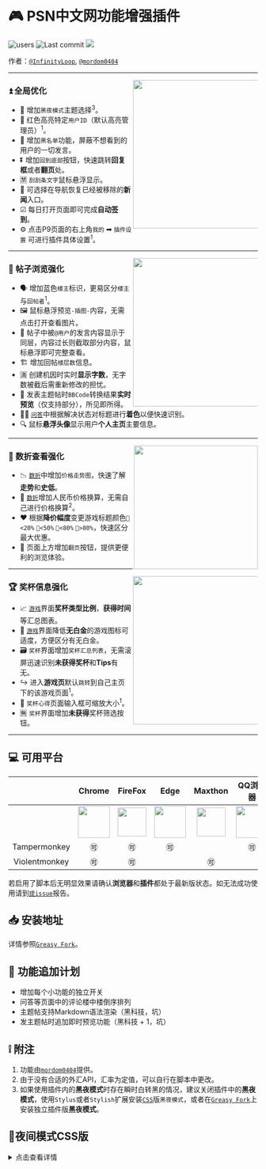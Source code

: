# 🎮 PSN中文网功能增强插件

![users](https://img.shields.io/badge/users-171-orange.svg)
![Last commit](https://img.shields.io/github/last-commit/swsoyee/psnine-enhanced-version.svg)
![](https://img.shields.io/github/license/swsoyee/psnine-enhanced-version.svg)  

作者：[`@InfinityLoop`](https://github.com/swsoyee), [`@mordom0404`](https://github.com/mordom0404)

---
<img src="https://raw.githubusercontent.com/swsoyee/psnine-enhanced-version/master/screenshots/homepage.png" width="300" align="right" style="max-width: 50%">

### ⏫ 全局优化

- 🌙 增加`黑夜模式`主题选择<sup>3</sup>。   
- 👮 红色高亮特定`用户ID`（默认高亮管理员）<sup>1</sup>。   
- 🚫 增加`黑名单`功能，屏蔽不想看到的用户的一切发言。  
- ⏬ 增加`回到底部`按钮，快速跳转**回复框**或者**翻页**处。  
- 🈲 `刮刮条文字`鼠标悬浮显示。   
- 📰 可选择在导航恢复已经被移除的**新闻**入口。  
- ☑ 每日打开页面即可完成**自动签到**。  
- ⚙ 点击P9页面的右上角`我的` ➡ `插件设置` 可进行插件具体设置<sup>1</sup>。  

---
<img src="https://raw.githubusercontent.com/swsoyee/psnine-enhanced-version/master/screenshots/replyContent.png" width="300" align="right" style="max-width: 50%">

### 📜 帖子浏览强化

- 🗣 增加蓝色`楼主`标识，更易区分`楼主`与`回帖者`<sup>1</sup>。  
- 🖼 鼠标悬浮预览`-插图-`内容，无需点击打开查看图片。  
- 💬 帖子中被`@用户`的发言内容显示于同层，内容过长则截取部分内容，鼠标悬浮即可完整查看。  
- 🏗 增加回帖`楼层数`信息。  
- 🈵 创建机因时实时**显示字数**，无字数被截后需重新修改的担忧。  
- 📝 发表主题帖时`BBCode`转换结果**实时预览**（仅支持部分），所见即所得。  
- 🙋‍♂️ [`问答`](https://psnine.com/qa)中根据解决状态对标题进行**着色**以便快速识别。
- 🔍 鼠标**悬浮头像**显示用户**个人主页**主要信息。  

---
<img src="https://raw.githubusercontent.com/swsoyee/psnine-enhanced-version/master/screenshots/foreignCurrency.png" width="250" align="right" style="max-width: 50%">

### 💸 数折查看强化

- 📉 [`数折`](https://psnine.com/dd/HP9000-CUSA08392_00-ASIAPLACEHOLDER1)中增加`价格走势图`，快速了解**走势**和**史低**。  
- 💱 [`数折`](https://psnine.com/dd)增加人民币价格换算，无需自己进行价格换算<sup>2</sup>。  
- ❤ 根据**降价幅度**变更游戏标题颜色`💚<20%` `💛<50%` `🧡<80%` `💖>80%`，快速区分最大优惠。  
- 📄 页面上方增加`翻页`按钮，提供更便利的浏览体验。  

---
<img src="https://raw.githubusercontent.com/swsoyee/psnine-enhanced-version/master/screenshots/trophySummary.png" width="300" align="right" style="max-width: 50%">  

### 🏆 奖杯信息强化

- 📈 [`游戏`](https://psnine.com/psngame/15295)界面**奖杯类型比例**，**获得时间**等汇总图表。  
- 🔖 [`游戏`](https://psnine.com/psngame)界面降低**无白金**的游戏图标可适度，方便区分有无白金。  
- 🗃 `奖杯`界面增加`奖杯汇总列表`，无需滚屏迅速识别**未获得奖杯**和**Tips**有无。
- ↪ 进入**游戏页**默认`跳转`到自己主页下的该游戏页面<sup>1</sup>。  
- 📝 `奖杯心得`页面输入框可缩放大小<sup>1</sup>。  
- 🈚 `奖杯`界面增加**未获得**奖杯筛选按钮。  

---



## 💻 可用平台
||Chrome|FireFox|Edge|Maxthon|QQ浏览器|360浏览器|
| ---- | ---- | ---- | ---- | ---- | ---- | ---- |
| | <img src="https://raw.githubusercontent.com/swsoyee/psnine-night-mode-CSS/master/icon/chrome-512.png" width="64px"></img>| <img src="https://raw.githubusercontent.com/swsoyee/psnine-night-mode-CSS/master/icon/512px-Firefox_Logo%2C_2017.svg.png" width="58px"></img> | <img src="https://raw.githubusercontent.com/swsoyee/psnine-night-mode-CSS/master/icon/edge.png" width="64px"></img>|<div align="center"> <img src="https://raw.githubusercontent.com/swsoyee/psnine-night-mode-CSS/master/icon/Maxthon.png" width="58px"></img></div> |<div align="center"> <img src="https://raw.githubusercontent.com/swsoyee/psnine-night-mode-CSS/master/icon/qq.jpg" width="64px"></img></div> |  <div align="center"><img src="https://raw.githubusercontent.com/swsoyee/psnine-night-mode-CSS/master/icon/360 Security Browser.png" width="60px"></img></div>
|<div align="center">Tampermonkey</div>|<div align="center">🉑</div>|<div align="center">🉑</div>|<div align="center">🉑</div>||<div align="center">🉑</div>|<div align="center">🉑</div>|
|<div align="center">Violentmonkey</div>|<div align="center">🉑</div>|<div align="center">🉑</div>||<div align="center">🉑</div>||<div align="center">🉑</div>|

若启用了脚本后无明显效果请确认**浏览器**和**插件**都处于最新版状态。如无法成功使用请到[`提issue`](https://github.com/swsoyee/psnine-night-mode-CSS/issues/new)报告。

## 📥 安装地址

详情参照[`Greasy Fork`](https://greasyfork.org/zh-CN/scripts/375985-psn%E4%B8%AD%E6%96%87%E7%BD%91%E5%8A%9F%E8%83%BD%E5%A2%9E%E5%BC%BA)。 

## 🦉 功能追加计划

- 增加每个小功能的独立开关
- 问答等页面中的评论楼中楼倒序排列
- 主题帖支持Markdown语法渲染（黑科技，坑）
- 发主题帖时追加即时预览功能（黑科技 + 1，坑）

## ❕ 附注
1. 功能由[`mordom0404`](https://psnine.com/psnid/mordom0404)提供。
2. 由于没有合适的外汇API，汇率为定值，可以自行在脚本中更改。
3. 如果使用插件内的**黑夜模式**时存在瞬时白转黑的情况，建议关闭插件中的**黑夜模式**，使用`Stylus`或者`Stylish`扩展安装[`CSS`](https://userstyles.org/styles/167244/p9)版`黑夜模式`，或者在[`Greasy Fork`](https://greasyfork.org/zh-CN/scripts/376181-p9%E5%A4%9C%E9%97%B4%E6%A8%A1%E5%BC%8F)上安装独立插件版**黑夜模式**。

## 🌙夜间模式CSS版

<details>
<summary>点击查看详情</summary>

[![Install with Stylish](https://img.shields.io/badge/Install%20with-Stylish-00adad.svg)](https://userstyles.org/styles/167244/p9)

---
<img src="https://raw.githubusercontent.com/swsoyee/psnine-enhanced-version/master/screenshots/homepage.png" width="420" align="right" style="max-width: 50%">


本CSS样式为[`P9`](https://psnine.com/)的夜间模式，为了方便夜间使用而编写的。
由于自己日常使用界面有限，可能并不是所有元素都进行了合适的更改，如有发现希望得到各位的反馈以便后期更新。

⭐全站启用护眼黑色调显示
⭐支持帖子的隐藏文字[musk]鼠标划过显示(可选)

### 更新记录
- v1.8 🐞修复已知问题
- v1.7 ➕新增多项配色
- v1.6 🐞修复奖杯tips页面文字颜色过淡的问题
- v1.5 🐞修复直接安装js版本时无法使用的问题
- v1.4 🐞修复主题帖中的表格背景色
- v1.3 🐞修复直接安装js版本时无法使用的问题
- v1.2 🐞修复d7vg.com下的使用问题
- v1.1 🐞修改奖杯底色，部分页面的高亮颜色
- v1.0 👑发布
</details>
